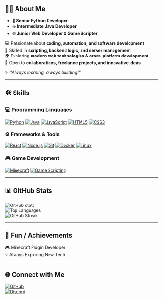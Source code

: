 
## 👨‍💻 About Me
- 🚀 **Senior Python Developer**  
- ☕ **Intermediate Java Developer**  
- 🌐 **Junior Web Developer & Game Scripter**  

💻 Passionate about **coding, automation, and software development**  
🔧 Skilled in **scripting, backend logic, and server management**  
🌍 Exploring **modern web technologies & cross-platform development**  
📩 Open to **collaborations, freelance projects, and innovative ideas**

✨ *"Always learning, always building!"*  

---

## 🛠️ Skills

### 💻 Programming Languages
[![Python](https://img.shields.io/badge/Python-FFD43B?style=for-the-badge&logo=python&logoColor=blue)](https://www.python.org/)
[![Java](https://img.shields.io/badge/Java-007396?style=for-the-badge&logo=java&logoColor=white)](https://www.java.com/)
[![JavaScript](https://img.shields.io/badge/JavaScript-F7DF1E?style=for-the-badge&logo=javascript&logoColor=black)](https://www.javascript.com/)
[![HTML5](https://img.shields.io/badge/HTML5-E34F26?style=for-the-badge&logo=html5&logoColor=white)](https://developer.mozilla.org/en-US/docs/Web/HTML)
[![CSS3](https://img.shields.io/badge/CSS3-1572B6?style=for-the-badge&logo=css3&logoColor=white)](https://developer.mozilla.org/en-US/docs/Web/CSS)

### ⚙️ Frameworks & Tools
[![React](https://img.shields.io/badge/React-20232A?style=for-the-badge&logo=react&logoColor=61DAFB)](https://reactjs.org/)
[![Node.js](https://img.shields.io/badge/Node.js-339933?style=for-the-badge&logo=node.js&logoColor=white)](https://nodejs.org/)
[![Git](https://img.shields.io/badge/Git-F05032?style=for-the-badge&logo=git&logoColor=white)](https://git-scm.com/)
[![Docker](https://img.shields.io/badge/Docker-2496ED?style=for-the-badge&logo=docker&logoColor=white)](https://www.docker.com/)
[![Linux](https://img.shields.io/badge/Linux-FCC624?style=for-the-badge&logo=linux&logoColor=black)](https://www.linux.org/)

### 🎮 Game Development
[![Minecraft](https://img.shields.io/badge/Minecraft-47A248?style=for-the-badge)](https://www.minecraft.net/)
[![Game Scripting](https://img.shields.io/badge/Game_Scripting-9B59B6?style=for-the-badge)](https://unity.com/)

---

## 📊 GitHub Stats
![GitHub stats](https://github-readme-stats.vercel.app/api?username=amiraliT-88&show_icons=true&theme=radical)  
![Top Languages](https://github-readme-stats.vercel.app/api/top-langs/?username=amiraliT-88&layout=compact&theme=radical)  
![GitHub Streak](https://github-readme-streak-stats.herokuapp.com/?user=amiraliT-88&theme=radical)

---

## 🎯 Fun / Achievements  
🎮 Minecraft Plugin Developer    
💡 Always Exploring New Tech

---

## 🌐 Connect with Me
[![GitHub](https://img.shields.io/badge/GitHub-%2312100E.svg?style=flat-square&logo=github&logoColor=white)](https://github.com/amiraliT-88)  
[![Discord](https://img.shields.io/badge/Discord-%235865F2.svg?style=flat-square&logo=discord&logoColor=white)](https://discord.com/users/329074520784764930)
